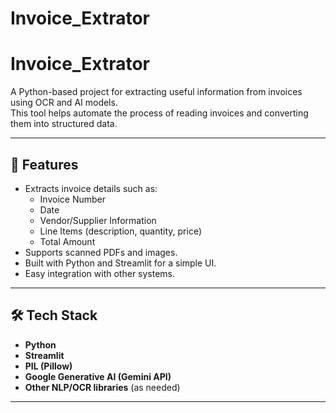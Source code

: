 # Invoice_Extrator

# Invoice_Extrator

A Python-based project for extracting useful information from invoices using OCR and AI models.  
This tool helps automate the process of reading invoices and converting them into structured data.

---

## 🚀 Features
- Extracts invoice details such as:
  - Invoice Number
  - Date
  - Vendor/Supplier Information
  - Line Items (description, quantity, price)
  - Total Amount
- Supports scanned PDFs and images.
- Built with Python and Streamlit for a simple UI.
- Easy integration with other systems.

---

## 🛠️ Tech Stack
- **Python**
- **Streamlit**
- **PIL (Pillow)**
- **Google Generative AI (Gemini API)**
- **Other NLP/OCR libraries** (as needed)

---

